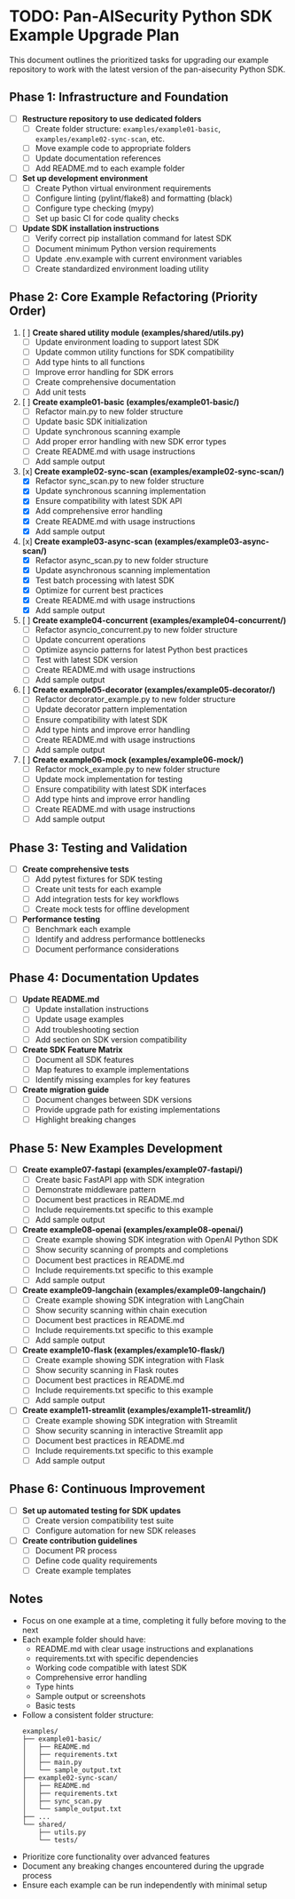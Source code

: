 # TODO: Pan-AISecurity Python SDK Example Upgrade Plan

This document outlines the prioritized tasks for upgrading our example repository to work with the latest version of the pan-aisecurity Python SDK.

## Phase 1: Infrastructure and Foundation

- [ ] **Restructure repository to use dedicated folders**
  - [ ] Create folder structure: `examples/example01-basic`, `examples/example02-sync-scan`, etc.
  - [ ] Move example code to appropriate folders
  - [ ] Update documentation references
  - [ ] Add README.md to each example folder

- [ ] **Set up development environment**
  - [ ] Create Python virtual environment requirements
  - [ ] Configure linting (pylint/flake8) and formatting (black)
  - [ ] Configure type checking (mypy)
  - [ ] Set up basic CI for code quality checks

- [ ] **Update SDK installation instructions**
  - [ ] Verify correct pip installation command for latest SDK
  - [ ] Document minimum Python version requirements
  - [ ] Update .env.example with current environment variables
  - [ ] Create standardized environment loading utility

## Phase 2: Core Example Refactoring (Priority Order)

1. [ ] **Create shared utility module (examples/shared/utils.py)**
   - [ ] Update environment loading to support latest SDK
   - [ ] Update common utility functions for SDK compatibility
   - [ ] Add type hints to all functions
   - [ ] Improve error handling for SDK errors
   - [ ] Create comprehensive documentation
   - [ ] Add unit tests

2. [ ] **Create example01-basic (examples/example01-basic/)**
   - [ ] Refactor main.py to new folder structure
   - [ ] Update basic SDK initialization
   - [ ] Update synchronous scanning example
   - [ ] Add proper error handling with new SDK error types
   - [ ] Create README.md with usage instructions
   - [ ] Add sample output

3. [x] **Create example02-sync-scan (examples/example02-sync-scan/)**
   - [x] Refactor sync_scan.py to new folder structure
   - [x] Update synchronous scanning implementation
   - [x] Ensure compatibility with latest SDK API
   - [x] Add comprehensive error handling
   - [x] Create README.md with usage instructions
   - [x] Add sample output

4. [x] **Create example03-async-scan (examples/example03-async-scan/)**
   - [x] Refactor async_scan.py to new folder structure
   - [x] Update asynchronous scanning implementation
   - [x] Test batch processing with latest SDK
   - [x] Optimize for current best practices
   - [x] Create README.md with usage instructions
   - [x] Add sample output

5. [ ] **Create example04-concurrent (examples/example04-concurrent/)**
   - [ ] Refactor asyncio_concurrent.py to new folder structure
   - [ ] Update concurrent operations
   - [ ] Optimize asyncio patterns for latest Python best practices
   - [ ] Test with latest SDK version
   - [ ] Create README.md with usage instructions
   - [ ] Add sample output

6. [ ] **Create example05-decorator (examples/example05-decorator/)**
   - [ ] Refactor decorator_example.py to new folder structure
   - [ ] Update decorator pattern implementation
   - [ ] Ensure compatibility with latest SDK
   - [ ] Add type hints and improve error handling
   - [ ] Create README.md with usage instructions
   - [ ] Add sample output

7. [ ] **Create example06-mock (examples/example06-mock/)**
   - [ ] Refactor mock_example.py to new folder structure
   - [ ] Update mock implementation for testing
   - [ ] Ensure compatibility with latest SDK interfaces
   - [ ] Add type hints and improve error handling
   - [ ] Create README.md with usage instructions
   - [ ] Add sample output

## Phase 3: Testing and Validation

- [ ] **Create comprehensive tests**
  - [ ] Add pytest fixtures for SDK testing
  - [ ] Create unit tests for each example
  - [ ] Add integration tests for key workflows
  - [ ] Create mock tests for offline development

- [ ] **Performance testing**
  - [ ] Benchmark each example
  - [ ] Identify and address performance bottlenecks
  - [ ] Document performance considerations

## Phase 4: Documentation Updates

- [ ] **Update README.md**
  - [ ] Update installation instructions
  - [ ] Update usage examples
  - [ ] Add troubleshooting section
  - [ ] Add section on SDK version compatibility

- [ ] **Create SDK Feature Matrix**
  - [ ] Document all SDK features
  - [ ] Map features to example implementations
  - [ ] Identify missing examples for key features

- [ ] **Create migration guide**
  - [ ] Document changes between SDK versions
  - [ ] Provide upgrade path for existing implementations
  - [ ] Highlight breaking changes

## Phase 5: New Examples Development

- [ ] **Create example07-fastapi (examples/example07-fastapi/)**
  - [ ] Create basic FastAPI app with SDK integration
  - [ ] Demonstrate middleware pattern
  - [ ] Document best practices in README.md
  - [ ] Include requirements.txt specific to this example
  - [ ] Add sample output

- [ ] **Create example08-openai (examples/example08-openai/)**
  - [ ] Create example showing SDK integration with OpenAI Python SDK
  - [ ] Show security scanning of prompts and completions
  - [ ] Document best practices in README.md
  - [ ] Include requirements.txt specific to this example
  - [ ] Add sample output

- [ ] **Create example09-langchain (examples/example09-langchain/)**
  - [ ] Create example showing SDK integration with LangChain
  - [ ] Show security scanning within chain execution
  - [ ] Document best practices in README.md
  - [ ] Include requirements.txt specific to this example
  - [ ] Add sample output

- [ ] **Create example10-flask (examples/example10-flask/)**
  - [ ] Create example showing SDK integration with Flask
  - [ ] Show security scanning in Flask routes
  - [ ] Document best practices in README.md
  - [ ] Include requirements.txt specific to this example
  - [ ] Add sample output

- [ ] **Create example11-streamlit (examples/example11-streamlit/)**
  - [ ] Create example showing SDK integration with Streamlit
  - [ ] Show security scanning in interactive Streamlit app
  - [ ] Document best practices in README.md
  - [ ] Include requirements.txt specific to this example
  - [ ] Add sample output

## Phase 6: Continuous Improvement

- [ ] **Set up automated testing for SDK updates**
  - [ ] Create version compatibility test suite
  - [ ] Configure automation for new SDK releases

- [ ] **Create contribution guidelines**
  - [ ] Document PR process
  - [ ] Define code quality requirements
  - [ ] Create example templates

## Notes

- Focus on one example at a time, completing it fully before moving to the next
- Each example folder should have:
  - README.md with clear usage instructions and explanations
  - requirements.txt with specific dependencies
  - Working code compatible with latest SDK
  - Comprehensive error handling
  - Type hints
  - Sample output or screenshots
  - Basic tests
- Follow a consistent folder structure:
  ```
  examples/
  ├── example01-basic/
  │   ├── README.md
  │   ├── requirements.txt
  │   ├── main.py
  │   └── sample_output.txt
  ├── example02-sync-scan/
  │   ├── README.md
  │   ├── requirements.txt
  │   ├── sync_scan.py
  │   └── sample_output.txt
  ├── ...
  └── shared/
      ├── utils.py
      └── tests/
  ```
- Prioritize core functionality over advanced features
- Document any breaking changes encountered during the upgrade process
- Ensure each example can be run independently with minimal setup